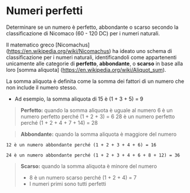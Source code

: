 # Numeri perfetti

Determinare se un numero è perfetto, abbondante o scarso secondo la classificazione di Nicomaco (60 - 120 DC) per i numeri naturali.

Il matematico greco [Nicomachus] (https://en.wikipedia.org/wiki/Nicomachus) ha ideato uno schema di classificazione per i numeri naturali, identificandoli come appartenenti unicamente alle categorie di **perfetto**, **abbondante**, o **scarso** in base alla loro [somma aliquota] (https://en.wikipedia.org/wiki/Aliquot_sum). 

La somma aliquota è definita come la somma dei fattori di un numero che non include il numero stesso. 

- Ad esempio, la somma aliquota di 15 è (1 + 3 + 5) = 9

> **Perfetto:** quando la somma aliquota è uguale al numero
> 6 è un numero perfetto perché (1 + 2 + 3) = 6
> 28 è un numero perfetto perché (1 + 2 + 4 + 7 + 14) = 28


> **Abbondante:** quando la somma aliquota è maggiore del numero
```
12 è un numero abbondante perché (1 + 2 + 3 + 4 + 6) = 16
```
```
24 è un numero abbondante perché (1 + 2 + 3 + 4 + 6 + 8 + 12) = 36
```

> **Scarso:** quando la somma aliquota è minore del numero
> - 8 è un numero scarso perché (1 + 2 + 4) = 7
> - I numeri primi sono tutti perfetti